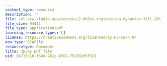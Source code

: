 ```yaml
---
content_type: resource
description: ''
file: /ol-ocw-studio-app/courses/2-003sc-engineering-dynamics-fall-2011/96715c10f63e761c8782752392d5f322_ZNVvYg1FOPk.pdf
file_size: 94411
file_type: application/pdf
learning_resource_types: []
license: https://creativecommons.org/licenses/by-nc-sa/4.0/
ocw_type: OCWFile
resourcetype: Document
title: 3play pdf file
uid: 96715c10-f63e-761c-8782-752392d5f322
---
```

